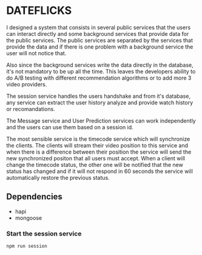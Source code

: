 DATEFLICKS
==============


I designed a system that consists in several public services that the users can interact directly and some background services that provide data for the public services. The public services are separated by the services that provide the data and if there is one problem with a background service the user will not notice that.

Also since the background services write the data directly in the database, it's not mandatory to be up all the time. This leaves the developers ability to do A/B testing with different recommendation algorithms or to add more 3 video providers.

The session service handles the users handshake and from it's database, any service can extract the user history analyze and provide watch history or recomandations.

The Message service and User Prediction services can work independently and the users can use them based on a session id.

The most sensible service is the timecode service which will synchronize the clients. The clients will stream their video position to this service and when there is a difference between their position the service will send the new synchronized positon that all users must accept. When a client will change the timecode status, the other one will be notified that the new status has changed and if it will not respond in 60 seconds the service will automatically restore the previous status.

## Dependencies
  - hapi
  - mongoose
### Start the session service
```
npm run session
```